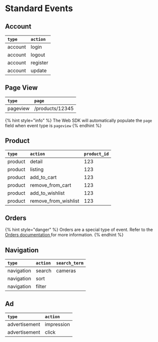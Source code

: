 # Standard Events

## Account

| `type` | `action` |
| :--- | :--- |
| account | login |
| account | logout |
| account | register |
| account  | update |

## Page View

| `type` | `page` |
| :--- | :--- |
| pageview | /products/12345 |

{% hint style="info" %}
The Web SDK will automatically populate the `page` field when event type is `pageview`
{% endhint %}

## Product

| `type` | `action` | `product_id` |
| :--- | :--- | :--- |
| product | detail | 123 |
| product | listing | 123 |
| product | add\_to\_cart | 123 |
| product | remove\_from\_cart | 123 |
| product | add\_to\_wishlist | 123 |
| product | remove\_from\_wishlist | 123 |

## Orders

{% hint style="danger" %}
Orders are a special type of event. Refer to the [Orders documentation ](../orders/)for more information.
{% endhint %}

## Navigation

| `type` | `action` | `search_term` |
| :--- | :--- | :--- |
| navigation | search | cameras |
| navigation | sort |  |
| navigation | filter |  |

## Ad

| `type` | `action` |
| :--- | :--- |
| advertisement | impression |
| advertisement | click |



